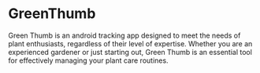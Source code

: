 # GreenThumb
Green Thumb is an android tracking app designed to meet the needs of plant enthusiasts, regardless of their level of expertise. 
Whether you are an experienced gardener or just starting out, Green Thumb is an essential tool for effectively managing your plant care routines.
